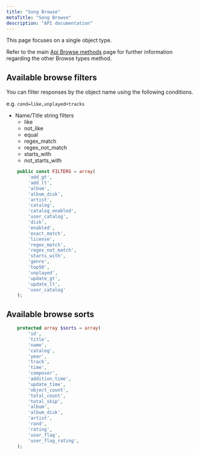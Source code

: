 ```yaml
---
title: "Song Browse"
metaTitle: "Song Browse"
description: "API documentation"
---
```


This page focuses on a single object type.

Refer to the main [Api Browse methods](https://ampache.org/api/api-browse) page for further information regarding the other Browse types method.

## Available browse filters

You can filter responses by the object name using the following conditions.

e.g. `cond=like,unplayed+tracks`

* Name/Title string filters
  * like
  * not_like
  * equal
  * regex_match
  * regex_not_match
  * starts_with
  * not_starts_with

```PHP
    public const FILTERS = array(
        'add_gt',
        'add_lt',
        'album',
        'album_disk',
        'artist',
        'catalog',
        'catalog_enabled',
        'user_catalog',
        'disk',
        'enabled',
        'exact_match',
        'license',
        'regex_match',
        'regex_not_match',
        'starts_with',
        'genre',
        'top50',
        'unplayed',
        'update_gt',
        'update_lt',
        'user_catalog'
    );
```

## Available browse sorts

```PHP
    protected array $sorts = array(
        'id',
        'title',
        'name',
        'catalog',
        'year',
        'track',
        'time',
        'composer',
        'addition_time',
        'update_time',
        'object_count',
        'total_count',
        'total_skip',
        'album',
        'album_disk',
        'artist',
        'rand',
        'rating',
        'user_flag',
        'user_flag_rating',
    );
```
